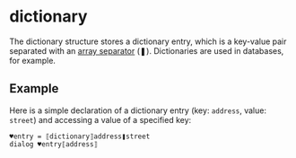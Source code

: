 # dictionary

The dictionary structure stores a dictionary entry, which is a key-value pair separated with an [array separator](https://github.com/G1ANT-Robot/G1ANT.Manual/blob/develop/appendices/special-characters/array-separator.md) (❚). Dictionaries are used in databases, for example.

## Example

Here is a simple declaration of a dictionary entry (key: `address`, value: `street`) and accessing a value of a specified key:

```G1ANT
♥entry = ⟦dictionary⟧address❚street
dialog ♥entry⟦address⟧
```

